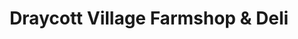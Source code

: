 ---
title: "Draycott Village Farmshop & Deli"
url: /derby/draycott-village-farmshop-and-deli/
shop: deli
---